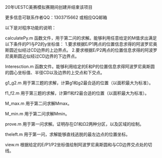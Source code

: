 20年UESTC美赛模拟赛期间创建并结束该项目

更多信息可联系作者QQ：1303715662
或相应QQ邮箱

以下是对程序功能的说明：

calculatePy.m
函数文件，用于第二问的求解。能够利用任意给定的M值求出满足以下条件的P1与P2的y坐标值：
1.要求根据E/P1两点的位置信息求得的阿波罗尼奥斯圆近似经过CD边界的上边界点。
2.要求根据E/P2两点的位置信息求得的阿波罗尼奥斯圆近似经过CD边界的下边界点。


Interesction.m
函数文件。能够利用给定的E和P的位置信息求得阿波罗尼奥斯圆的圆心坐标值、半径CD以及边界的上交点和下交点。

g1_g2.m
用于第三题的求解，计算g1和g2最合适的位置（以面积最大为标准）。


f1_f2.m
用于第三题的求解，计算f1和f2最合适的位置（以面积最大为标准）。

M_max.m
用于第二问求解Mmax。

M_min.m
用于第二问求解Mmin。

prove.m
用于第一问求解。证明存在Ω1和Ω2两种分区，以及区域的绘制。

theleft.m
用于第一问，求解能够直线逃脱的最左边点的位置坐标。

view.m
根据给定的E/P1/P2坐标值绘制阿波罗尼奥斯圆和与CD边界交点处的切线。
